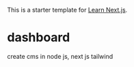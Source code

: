 This is a starter template for [Learn Next.js](https://nextjs.org/learn).
# dashboard
create cms in node js, next js tailwind
